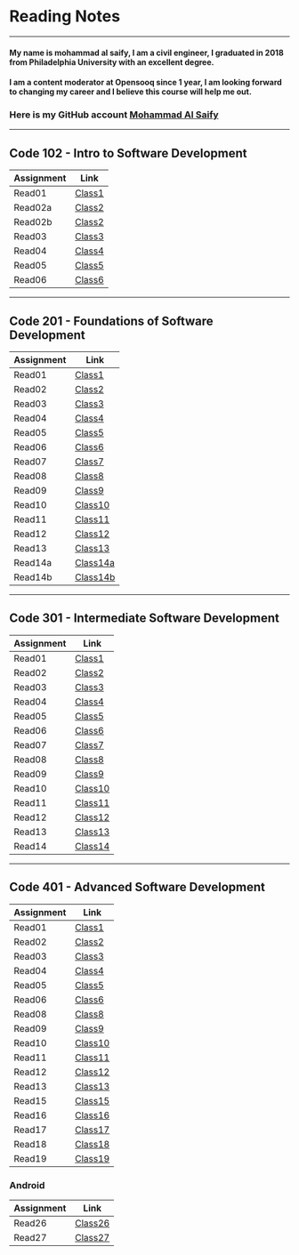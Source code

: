 # Reading Notes
---

#### My name is mohammad al saify, I am a civil engineer, I graduated in 2018 from Philadelphia University with an excellent degree.
#### I am a content moderator at Opensooq since 1 year, I am looking forward to changing my career and I believe this course will help me out.
### Here is my GitHub account [Mohammad Al Saify](https://github.com/saify96)

---
## Code 102 - Intro to Software Development

Assignment | Link
------------ | -------------
Read01 | [Class1](102/read01.md)
Read02a | [Class2](102/read02a.md)
Read02b | [Class2](102/read02b.md)
Read03  | [Class3](102/read03.md)
Read04  | [Class4](102/read04.md)
Read05  | [Class5](102/read05.md)
Read06  | [Class6](102/sread06.md)

---

## Code 201 - Foundations of Software Development

Assignment | Link
-------------- | ---------------
Read01 | [Class1](201/class01.md)
Read02 | [Class2](201/class02.md)
Read03|  [Class3](201/class03.md)
Read04  | [Class4](201/class04.md)
Read05  | [Class5](201/read05.md)
Read06 | [Class6](201/class06.md)
Read07 | [Class7](201/class07.md)
Read08 | [Class8](201/class08.md)
Read09 |[Class9](201/class09.md)
Read10 | [Class10](201/class10.md)
Read11 | [Class11](201/class11.md)
Read12 | [Class12](201/class12.md)
Read13 | [Class13](201/class13.md)
Read14a | [Class14a](201/class14a.md)
Read14b | [Class14b](201/class14b.md)

---

## Code 301 - Intermediate Software Development

Assignment | Link
-------------- | ---------------
Read01 | [Class1](301/class01.md)
Read02 | [Class2](301/class02.md)
Read03 | [Class3](301/class03.md)
Read04 | [Class4](301/class04.md)
Read05 | [Class5](301/class05.md)
Read06 | [Class6](301/class06.md)
Read07 | [Class7](301/class07.md)
Read08 | [Class8](301/class08.md)
Read09 | [Class9](301/class09.md)
Read10 | [Class10](301/class10.md)
Read11 | [Class11](301/class11.md)
Read12 | [Class12](301/class12.md)
Read13 | [Class13](301/class13.md)
Read14 | [Class14](301/class14.md)

---

## Code 401 - Advanced Software Development

Assignment | Link
-------------- | ---------------
Read01 | [Class1](401/class01.md)
Read02 | [Class2](401/class02.md)
Read03 | [Class3](401/class03.md)
Read04 | [Class4](401/class04.md)
Read05 | [Class5](401/class05.md)
Read06 | [Class6](401/class06.md)
Read08 | [Class8](401/class08.md)
Read09 | [Class9](401/class09.md)
Read10 | [Class10](401/class10.md)
Read11 | [Class11](401/class11.md)
Read12 | [Class12](401/class12.md)
Read13 | [Class13](401/class13.md)
Read15 | [Class15](401/class15.md)
Read16 | [Class16](401/class16.md)
Read17 | [Class17](401/class17.md)
Read18 | [Class18](401/class18.md)
Read19 | [Class19](401/class19.md)

### Android

Assignment | Link
-------------- | ---------------
Read26 | [Class26](401/android/class01.md)
Read27 | [Class27](401/android/class02.md)



